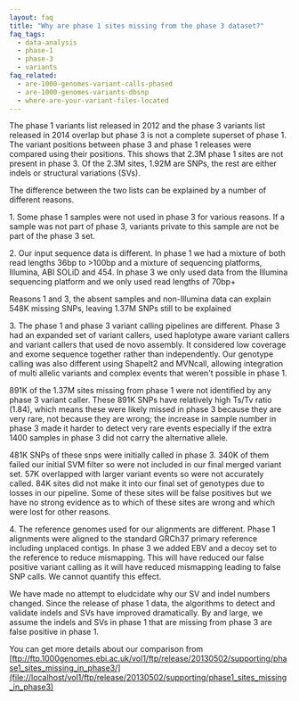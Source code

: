 ```yaml
---
layout: faq
title: "Why are phase 1 sites missing from the phase 3 dataset?"
faq_tags:
  - data-analysis
  - phase-1
  - phase-3
  - variants
faq_related:
  - are-1000-genomes-variant-calls-phased
  - are-1000-genomes-variants-dbsnp
  - where-are-your-variant-files-located
---
```

                    

The phase 1 variants list released in 2012 and the phase 3 variants list released in 2014 overlap but phase 3 is not a complete superset of phase 1\.  The variant positions between phase 3 and phase 1 releases were compared using their positions. This shows that 2.3M phase 1 sites are not present in phase 3.  Of the 2.3M sites, 1.92M are SNPs, the rest are either indels or structural variations (SVs).  

The difference between the two lists can be explained by a number of different reasons.

1\. Some phase 1 samples were not used in phase 3 for various reasons. If a sample was not part of phase 3, variants private to this sample are not be part of the phase 3 set.  

2\.  Our input sequence data is different. In phase 1 we had a mixture of both read lengths 36bp to >100bp and a mixture of sequencing platforms, Illumina, ABI SOLiD and 454\. In phase 3 we only used data from the Illumina sequencing platform and we only used read lengths of 70bp+

Reasons 1 and 3, the absent samples and non-Illumina data can explain 548K missing SNPs, leaving 1.37M SNPs still to be explained

3\.  The phase 1 and phase 3 variant calling pipelines are different. Phase 3 had an expanded set of variant callers, used haplotype aware variant callers and variant callers that used de novo assembly. It considered low coverage and exome sequence together rather than independently. Our genotype calling was also different using ShapeIt2 and MVNcall, allowing integration of multi allelic variants and complex events that weren't possible in phase 1\.  

891K of the 1.37M sites missing from phase 1 were not identified by any phase 3 variant caller. These 891K SNPs have relatively high Ts/Tv ratio (1.84), which means these were likely missed in phase 3 because they are very rare, not because they are wrong; the increase in sample number in phase 3 made it harder to detect very rare events especially if the extra 1400 samples in phase 3 did not carry the alternative allele.

481K SNPs of these snps were initially called in phase 3\. 340K of them failed our initial SVM filter so were not included in our final merged variant set. 57K overlapped with larger variant events so were not accurately called. 84K sites did not make it into our final set of genotypes due to losses in our pipeline. Some of these sites will be false positives but we have no strong evidence as to which of these sites are wrong and which were lost for other reasons.

4\.  The reference genomes used for our alignments are different. Phase 1 alignments were aligned to the standard GRCh37 primary reference including unplaced contigs. In phase 3 we added EBV and a decoy set to the reference to reduce mismapping. This will have reduced our false positive variant calling as it will have reduced mismapping leading to false SNP calls. We cannot quantify this effect.

We have made no attempt to eludcidate why our SV and indel numbers changed. Since the release of phase 1 data, the algorithms to detect and validate indels and SVs have improved dramatically. By and large, we assume the indels and SVs in phase 1 that are missing from phase 3 are false positive in phase 1.  

You can get more details about our comparison from [ftp://ftp.1000genomes.ebi.ac.uk/vol1/ftp/release/20130502/supporting/phase1_sites_missing_in_phase3/](file://localhost/vol1/ftp/release/20130502/supporting/phase1_sites_missing_in_phase3)
